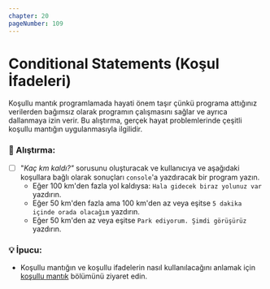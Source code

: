 ```yaml
---
chapter: 20
pageNumber: 109
---
```


# Conditional Statements (Koşul İfadeleri)

Koşullu mantık programlamada hayati önem taşır çünkü programa attığınız verilerden bağımsız olarak programın çalışmasını sağlar ve ayrıca dallanmaya izin verir. Bu alıştırma, gerçek hayat problemlerinde çeşitli koşullu mantığın uygulanmasıyla ilgilidir.

### 📝 Alıştırma:

- [ ] "_Kaç km kaldı?"_ sorusunu oluşturacak ve kullanıcıya ve aşağıdaki koşullara bağlı olarak sonuçları `console`'a yazdıracak bir program yazın.
  - Eğer 100 km'den fazla yol kaldıysa: `Hala gidecek biraz yolunuz var` yazdırın.
  - Eğer 50 km'den fazla ama 100 km'den az veya eşitse `5 dakika içinde orada olacağım` yazdırın.
  - Eğer 50 km'den az veya eşitse `Park ediyorum. Şimdi görüşürüz` yazdırın.

### 💡 İpucu:

- Koşullu mantığın ve koşullu ifadelerin nasıl kullanılacağını anlamak için [koşullu mantık](../conditional/) bölümünü ziyaret edin.
